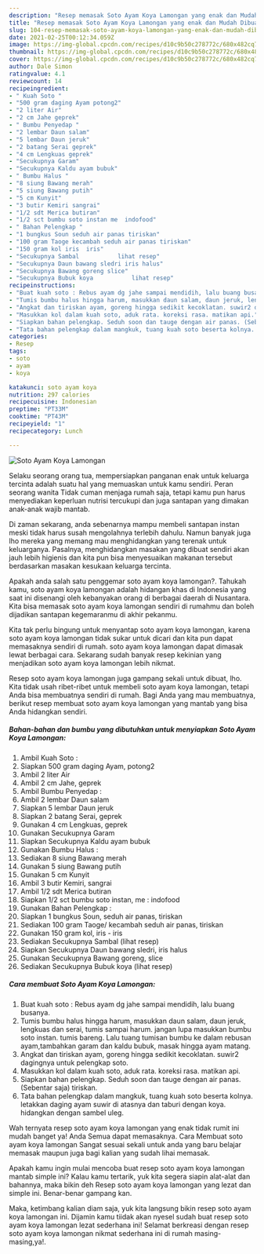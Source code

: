 ```yaml
---
description: "Resep memasak Soto Ayam Koya Lamongan yang enak dan Mudah Dibuat"
title: "Resep memasak Soto Ayam Koya Lamongan yang enak dan Mudah Dibuat"
slug: 104-resep-memasak-soto-ayam-koya-lamongan-yang-enak-dan-mudah-dibuat
date: 2021-02-25T00:12:34.059Z
image: https://img-global.cpcdn.com/recipes/d10c9b50c278772c/680x482cq70/soto-ayam-koya-lamongan-foto-resep-utama.jpg
thumbnail: https://img-global.cpcdn.com/recipes/d10c9b50c278772c/680x482cq70/soto-ayam-koya-lamongan-foto-resep-utama.jpg
cover: https://img-global.cpcdn.com/recipes/d10c9b50c278772c/680x482cq70/soto-ayam-koya-lamongan-foto-resep-utama.jpg
author: Dale Simon
ratingvalue: 4.1
reviewcount: 14
recipeingredient:
- " Kuah Soto "
- "500 gram daging Ayam potong2"
- "2 liter Air"
- "2 cm Jahe geprek"
- " Bumbu Penyedap "
- "2 lembar Daun salam"
- "5 lembar Daun jeruk"
- "2 batang Serai geprek"
- "4 cm Lengkuas geprek"
- "Secukupnya Garam"
- "Secukupnya Kaldu ayam bubuk"
- " Bumbu Halus "
- "8 siung Bawang merah"
- "5 siung Bawang putih"
- "5 cm Kunyit"
- "3 butir Kemiri sangrai"
- "1/2 sdt Merica butiran"
- "1/2 sct bumbu soto instan me  indofood"
- " Bahan Pelengkap "
- "1 bungkus Soun seduh air panas tiriskan"
- "100 gram Taoge kecambah seduh air panas tiriskan"
- "150 gram kol iris  iris"
- "Secukupnya Sambal           lihat resep"
- "Secukupnya Daun bawang sledri iris halus"
- "Secukupnya Bawang goreng slice"
- "Secukupnya Bubuk koya           lihat resep"
recipeinstructions:
- "Buat kuah soto : Rebus ayam dg jahe sampai mendidih, lalu buang busanya."
- "Tumis bumbu halus hingga harum, masukkan daun salam, daun jeruk, lengkuas dan serai, tumis sampai harum. jangan lupa masukkan bumbu soto instan. tumis bareng. Lalu tuang tumisan bumbu ke dalam rebusan ayam,tambahkan garam dan kaldu bubuk, masak hingga ayam matang."
- "Angkat dan tiriskan ayam, goreng hingga sedikit kecoklatan. suwir2 dagingnya untuk pelengkap soto."
- "Masukkan kol dalam kuah soto, aduk rata. koreksi rasa. matikan api."
- "Siapkan bahan pelengkap. Seduh soon dan tauge dengan air panas. (Sebentar saja) tiriskan."
- "Tata bahan pelengkap dalam mangkuk, tuang kuah soto beserta kolnya. letakkan daging ayam suwir di atasnya dan taburi dengan koya. hidangkan dengan sambel uleg."
categories:
- Resep
tags:
- soto
- ayam
- koya

katakunci: soto ayam koya 
nutrition: 297 calories
recipecuisine: Indonesian
preptime: "PT33M"
cooktime: "PT43M"
recipeyield: "1"
recipecategory: Lunch

---
```



![Soto Ayam Koya Lamongan](https://img-global.cpcdn.com/recipes/d10c9b50c278772c/680x482cq70/soto-ayam-koya-lamongan-foto-resep-utama.jpg)

Selaku seorang orang tua, mempersiapkan panganan enak untuk keluarga tercinta adalah suatu hal yang memuaskan untuk kamu sendiri. Peran seorang  wanita Tidak cuman menjaga rumah saja, tetapi kamu pun harus menyediakan keperluan nutrisi tercukupi dan juga santapan yang dimakan anak-anak wajib mantab.

Di zaman  sekarang, anda sebenarnya mampu membeli santapan instan meski tidak harus susah mengolahnya terlebih dahulu. Namun banyak juga lho mereka yang memang mau menghidangkan yang terenak untuk keluarganya. Pasalnya, menghidangkan masakan yang dibuat sendiri akan jauh lebih higienis dan kita pun bisa menyesuaikan makanan tersebut berdasarkan masakan kesukaan keluarga tercinta. 



Apakah anda salah satu penggemar soto ayam koya lamongan?. Tahukah kamu, soto ayam koya lamongan adalah hidangan khas di Indonesia yang saat ini disenangi oleh kebanyakan orang di berbagai daerah di Nusantara. Kita bisa memasak soto ayam koya lamongan sendiri di rumahmu dan boleh dijadikan santapan kegemaranmu di akhir pekanmu.

Kita tak perlu bingung untuk menyantap soto ayam koya lamongan, karena soto ayam koya lamongan tidak sukar untuk dicari dan kita pun dapat memasaknya sendiri di rumah. soto ayam koya lamongan dapat dimasak lewat berbagai cara. Sekarang sudah banyak resep kekinian yang menjadikan soto ayam koya lamongan lebih nikmat.

Resep soto ayam koya lamongan juga gampang sekali untuk dibuat, lho. Kita tidak usah ribet-ribet untuk membeli soto ayam koya lamongan, tetapi Anda bisa membuatnya sendiri di rumah. Bagi Anda yang mau membuatnya, berikut resep membuat soto ayam koya lamongan yang mantab yang bisa Anda hidangkan sendiri.

<!--inarticleads1-->

##### Bahan-bahan dan bumbu yang dibutuhkan untuk menyiapkan Soto Ayam Koya Lamongan:

1. Ambil  Kuah Soto :
1. Siapkan 500 gram daging Ayam, potong2
1. Ambil 2 liter Air
1. Ambil 2 cm Jahe, geprek
1. Ambil  Bumbu Penyedap :
1. Ambil 2 lembar Daun salam
1. Siapkan 5 lembar Daun jeruk
1. Siapkan 2 batang Serai, geprek
1. Gunakan 4 cm Lengkuas, geprek
1. Gunakan Secukupnya Garam
1. Siapkan Secukupnya Kaldu ayam bubuk
1. Gunakan  Bumbu Halus :
1. Sediakan 8 siung Bawang merah
1. Gunakan 5 siung Bawang putih
1. Gunakan 5 cm Kunyit
1. Ambil 3 butir Kemiri, sangrai
1. Ambil 1/2 sdt Merica butiran
1. Siapkan 1/2 sct bumbu soto instan, me : indofood
1. Gunakan  Bahan Pelengkap :
1. Siapkan 1 bungkus Soun, seduh air panas, tiriskan
1. Sediakan 100 gram Taoge/ kecambah seduh air panas, tiriskan
1. Gunakan 150 gram kol, iris - iris
1. Sediakan Secukupnya Sambal           (lihat resep)
1. Siapkan Secukupnya Daun bawang sledri, iris halus
1. Gunakan Secukupnya Bawang goreng, slice
1. Sediakan Secukupnya Bubuk koya           (lihat resep)




<!--inarticleads2-->

##### Cara membuat Soto Ayam Koya Lamongan:

1. Buat kuah soto : Rebus ayam dg jahe sampai mendidih, lalu buang busanya.
1. Tumis bumbu halus hingga harum, masukkan daun salam, daun jeruk, lengkuas dan serai, tumis sampai harum. jangan lupa masukkan bumbu soto instan. tumis bareng. Lalu tuang tumisan bumbu ke dalam rebusan ayam,tambahkan garam dan kaldu bubuk, masak hingga ayam matang.
1. Angkat dan tiriskan ayam, goreng hingga sedikit kecoklatan. suwir2 dagingnya untuk pelengkap soto.
1. Masukkan kol dalam kuah soto, aduk rata. koreksi rasa. matikan api.
1. Siapkan bahan pelengkap. Seduh soon dan tauge dengan air panas. (Sebentar saja) tiriskan.
1. Tata bahan pelengkap dalam mangkuk, tuang kuah soto beserta kolnya. letakkan daging ayam suwir di atasnya dan taburi dengan koya. hidangkan dengan sambel uleg.




Wah ternyata resep soto ayam koya lamongan yang enak tidak rumit ini mudah banget ya! Anda Semua dapat memasaknya. Cara Membuat soto ayam koya lamongan Sangat sesuai sekali untuk anda yang baru belajar memasak maupun juga bagi kalian yang sudah lihai memasak.

Apakah kamu ingin mulai mencoba buat resep soto ayam koya lamongan mantab simple ini? Kalau kamu tertarik, yuk kita segera siapin alat-alat dan bahannya, maka bikin deh Resep soto ayam koya lamongan yang lezat dan simple ini. Benar-benar gampang kan. 

Maka, ketimbang kalian diam saja, yuk kita langsung bikin resep soto ayam koya lamongan ini. Dijamin kamu tiidak akan nyesel sudah buat resep soto ayam koya lamongan lezat sederhana ini! Selamat berkreasi dengan resep soto ayam koya lamongan nikmat sederhana ini di rumah masing-masing,ya!.

